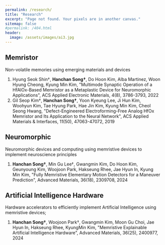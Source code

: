 ```yaml
---
permalink: /research/
title: "Research"
excerpt: "Page not found. Your pixels are in another canvas."
sitemap: false
#permalink: /404.html
header:
  image: /assets/images/ai3.jpg
---
```


## Memristor

Non-volatile memories using emerging materials and devices

1. Hyung Seok Shin†, **Hanchan Song†**, Do Hoon Kim, Alba Martinez, Woon Hyung Cheong, Kyung Min Kim, "Multimode Synaptic Operation of a HfAlOx-Based Memristor as a Metaplastic Device for Neuromorphic Applications", ACS Applied Electronic Materials, 4(8), 3786-3793, 2022
2. Gil Seop Kim†, **Hanchan Song†**, Yoon Kyeung Lee, Ji Hun Kim, Woohyun Kim, Tae Hyung Park, Hae Jin Kim, Kyung Min Kim, Cheol Seong Hwang, "Defect-Engineered Electroforming-Free Analog HfOx Memristor and Its Application to the Neural Network", ACS Applied Materials & Interfaces, 11(50), 47063-47072, 2019


## Neuromorphic

Neuromorphic devices and computing using memristive devices to implement neuroscience principles

1. **Hanchan Song†**, Min Gu Lee†, Gwangmin Kim, Do Hoon Kim, Geunyoung Kim, Woojoon Park, Hakseung Rhee, Jae Hyun In, Kyung Min Kim, "Fully Memristive Elementary Motion Detectors for a Maneuver Prediction", Advanced Materials, 36(18), 2309708, 2024

## Artificial Intelligence Hardware

Hardware accelerators to efficiently implement Artificial Intelligence using memristive devices;

1. **Hanchan Song†**, Woojoon Park†, Gwangmin Kim, Moon Gu Choi, Jae Hyun In, Hakseung Rhee, KyungMin Kim, "Memristive Explainable Artificial Intelligence Hardware", Advanced Materials, 36(25), 2400977, 2024

